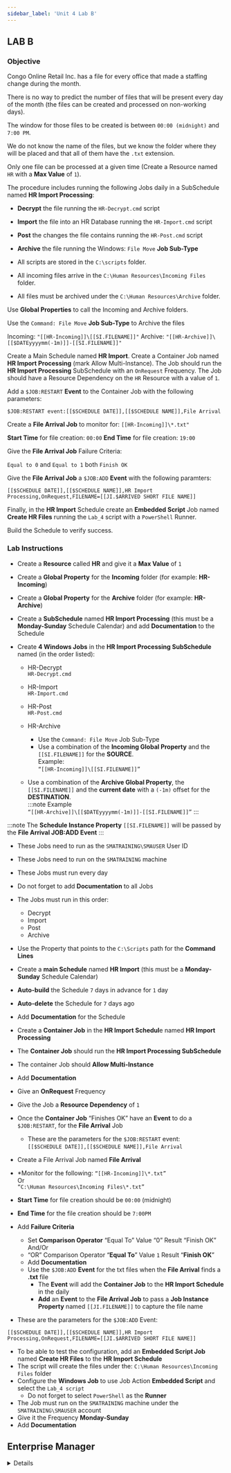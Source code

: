 ```yaml
---
sidebar_label: 'Unit 4 Lab B'
---
```


## LAB B

### Objective

Congo Online Retail Inc. has a file for every office that made a staffing change during the month. 

There is no way to predict the number of files that will be present every day of the month (the files can be created and processed on non-working days). 

The window for those files to be created is between ```00:00 (midnight)``` and ```7:00 PM```. 

We do not know the name of the files, but we know the folder where they will be placed and that all of them have the ```.txt``` extension.

Only one file can be processed at a given time (Create a Resource named ```HR``` with a **Max Value** of ```1```). 

The procedure includes running the following Jobs daily in a SubSchedule named **HR Import Processing**:

* **Decrypt** the file running the ```HR-Decrypt.cmd``` script
* **Import** the file into an HR Database running the ```HR-Import.cmd``` script
* **Post** the changes the file contains running the ```HR-Post.cmd``` script
* **Archive** the file running the Windows: ```File Move``` **Job Sub-Type**  

* All scripts are stored in the ```C:\scripts``` folder.
* All incoming files arrive in the ```C:\Human Resources\Incoming Files``` folder.
* All files must be archived under the ```C:\Human Resources\Archive``` folder.

Use **Global Properties** to call the Incoming and Archive folders.

Use the ```Command: File Move``` **Job Sub-Type** to Archive the files 

Incoming: ```"[[HR-Incoming]]\[[SI.FILENAME]]"```
Archive: ```"[[HR-Archive]]\[[$DATEyyyymm(-1m)]]-[[SI.FILENAME]]"```

Create a Main Schedule named **HR Import**. Create a Container Job named **HR Import Processing** (mark Allow Multi-Instance). The Job should run the **HR Import Processing** SubSchedule with an ```OnRequest``` Frequency. The Job should have a Resource Dependency on the ```HR``` Resource with a value of ```1```.

Add a ```$JOB:RESTART``` **Event** to the Container Job with the following parameters:

```
$JOB:RESTART event:[[$SCHEDULE DATE]],[[$SCHEDULE NAME]],File Arrival
```

Create a **File Arrival Job** to monitor for: ```[[HR-Incoming]]\*.txt"```

**Start Time** for file creation: ```00:00```
**End Time** for file creation: ```19:00```

Give the **File Arrival Job** Failure Criteria:

```Equal to 0``` and ```Equal to 1``` both ```Finish OK```

Give the **File Arrival Job** a ```$JOB:ADD``` **Event** with the following paramters:

```
[[$SCHEDULE DATE]],[[$SCHEDULE NAME]],HR Import Processing,OnRequest,FILENAME=[[JI.$ARRIVED SHORT FILE NAME]]
```

Finally, in the **HR Import** Schedule create an **Embedded Script** Job named **Create HR Files** running the ```Lab_4``` script with a ```PowerShell``` Runner.

Build the Schedule to verify success.

### Lab Instructions

* Create a **Resource** called **HR** and give it a **Max Value** of ```1```  
* Create a **Global Property** for the **Incoming** folder (for example: **HR-Incoming**)  
* Create a **Global Property** for the **Archive** folder (for example: **HR-Archive**)  
* Create a **SubSchedule** named **HR Import Processing** (this must be a **Monday-Sunday** Schedule Calendar) and add **Documentation** to the Schedule  

* Create **4 Windows Jobs** in the **HR Import Processing SubSchedule** named (in the order listed):  
	* HR-Decrypt  
	```HR-Decrypt.cmd```
	* HR-Import  
	```HR-Import.cmd```
	* HR-Post  
	```HR-Post.cmd```
	* HR-Archive  
		* Use the ```Command: File Move``` Job Sub-Type
		* Use a combination of the **Incoming Global Property** and the ```[[SI.FILENAME]]``` for the **SOURCE**.  
		Example:   
		```“[[HR-Incoming]]\[[SI.FILENAME]]”```

	* Use a combination of the **Archive Global Property**, the ```[[SI.FILENAME]]``` and the **current date** with a ```(-1m)``` offset for the **DESTINATION**.   
    :::note Example   
    ```“[[HR-Archive]]\[[$DATEyyyymm(-1m)]]-[[SI.FILENAME]]”``` 
    :::

:::note
The **Schedule Instance Property** ```[[SI.FILENAME]]``` will be passed by the **File Arrival JOB:ADD Event**
:::

* These Jobs need to run as the ```SMATRAINING\SMAUSER``` User ID
* These Jobs need to run on the ```SMATRAINING``` machine
* These Jobs must run every day
* Do not forget to add **Documentation** to all Jobs
* The Jobs must run in this order:
	* Decrypt
	* Import
	* Post
	* Archive
* Use the Property that points to the ```C:\Scripts``` path for the **Command Lines**

* Create a **main Schedule** named **HR Import** (this must be a **Monday-Sunday** Schedule Calendar)
* **Auto-build** the Schedule ```7``` days in advance for ```1``` day
* **Auto-delete** the Schedule for ```7``` days ago
* Add **Documentation** for the Schedule 
* Create a **Container Job** in the **HR Import Schedul**e named **HR Import Processing**
* The **Container Job** should run the **HR Import Processing SubSchedule**
* The container Job should **Allow Multi-Instance** 
* Add **Documentation**
* Give an **OnRequest** Frequency 
* Give the Job a **Resource Dependency** of ```1```
* Once the **Container Job** “Finishes OK” have an **Event** to do a ```$JOB:RESTART```, for the **File Arrival** Job
	* These are the parameters for the ```$JOB:RESTART``` event:  
```[[$SCHEDULE DATE]],[[$SCHEDULE NAME]],File Arrival```

* Create a File Arrival Job named **File Arrival**
* *Monitor for the following:
```“[[HR-Incoming]]\*.txt”```  
Or   
```“C:\Human Resources\Incoming Files\*.txt”```   
* **Start Time** for file creation should be ```00:00``` (midnight) 
* **End Time** for the file creation should be ```7:00PM```
* Add **Failure Criteria**
	* Set **Comparison Operator** “Equal To” Value “0” Result “Finish OK”   
    And/Or  
	* “OR” Comparison Operator “**Equal To**” Value ```1``` Result “**Finish OK**”   
	* Add **Documentation**
	* Use the ```$JOB:ADD``` **Event** for the txt files when the **File Arrival** finds a **.txt** file
		* The **Event** will add the **Container Job** to the **HR Import Schedule** in the daily
		* **Add** an **Event** to the **File Arrival Job** to pass a **Job Instance Property** named ```[[JI.FILENAME]]``` to capture the file name
* These are the parameters for the ```$JOB:ADD``` Event:
```
[[$SCHEDULE DATE]],[[$SCHEDULE NAME]],HR Import Processing,OnRequest,FILENAME=[[JI.$ARRIVED SHORT FILE NAME]]
```

* To be able to test the configuration, add an **Embedded Script Job** named **Create HR Files** to the **HR Import Schedule**
* The script will create the files under the: 
```C:\Human Resources\Incoming Files``` folder
* Configure the **Windows Job** to use Job Action **Embedded Script** and select the ```Lab_4 script``` 
	* Do not forget to select ```PowerShell``` as the **Runner**
* The Job must run on the ```SMATRAINING``` machine under the ```SMATRAINING\SMAUSER``` account
* Give it the Frequency **Monday-Sunday**
* Add **Documentation**


## Enterprise Manager

<details>

:::tip [Walkthrough Video - Unit 4 Lab B](../static/videobasic/U4LabB.mp4)

:::


**Lab Instructions**:  

* Create a **Resource** called **HR** and give it a **Max Value** of ```1```  
* Create a **Global Property** for the **Incoming** folder (for example: **HR-Incoming**)  
* Create a **Global Property** for the **Archive** folder (for example: **HR-Archive**)  
* Create a **SubSchedule** named **HR Import Processing** (this must be a **Monday-Sunday** Schedule Calendar) and add **Documentation** to the Schedule  

* Create **4 Windows Jobs** in the **HR Import Processing SubSchedule** named (in the order listed):  
	* HR-Decrypt  
	```HR-Decrypt.cmd```
	* HR-Import  
	```HR-Import.cmd```
	* HR-Post  
	```HR-Post.cmd```
	* HR-Archive  
		* Use the ```Command: File Move``` Job Sub-Type
		* Use a combination of the **Incoming Global Property** and the ```[[SI.FILENAME]]``` for the **SOURCE**.  
		Example:   
		```“[[HR-Incoming]]\[[SI.FILENAME]]”```

	* Use a combination of the **Archive Global Property**, the ```[[SI.FILENAME]]``` and the **current date** with a ```(-1m)``` offset for the **DESTINATION**.   
    :::note Example   
    ```“[[HR-Archive]]\[[$DATEyyyymm(-1m)]]-[[SI.FILENAME]]”``` 
    :::

:::note
The **Schedule Instance Property** ```[[SI.FILENAME]]``` will be passed by the **File Arrival JOB:ADD Event**
:::

* These Jobs need to run as the ```SMATRAINING\SMAUSER``` User ID
* These Jobs need to run on the ```SMATRAINING``` machine
* These Jobs must run every day
* Do not forget to add **Documentation** to all Jobs
* The Jobs must run in this order:
	* Decrypt
	* Import
	* Post
	* Archive
* Use the Property that points to the ```C:\Scripts``` path for the **Command Lines**

* Create a **main Schedule** named **HR Import** (this must be a **Monday-Sunday** Schedule Calendar)
* **Auto-build** the Schedule ```7``` days in advance for ```1``` day
* **Auto-delete** the Schedule for ```7``` days ago
* Add **Documentation** for the Schedule 
* Create a **Container Job** in the **HR Import Schedul**e named **HR Import Processing**
* The **Container Job** should run the **HR Import Processing SubSchedule**
* The container Job should **Allow Multi-Instance** 
* Add **Documentation**
* Give an **OnRequest** Frequency 
* Give the Job a **Resource Dependency** of ```1```
* Once the **Container Job** “Finishes OK” have an **Event** to do a ```$JOB:RESTART```, for the **File Arrival** Job
	* These are the parameters for the ```$JOB:RESTART``` event:  
```[[$SCHEDULE DATE]],[[$SCHEDULE NAME]],File Arrival```

* Create a File Arrival Job named **File Arrival**
* *Monitor for the following:
```“[[HR-Incoming]]\*.txt”```  
Or   
```“C:\Human Resources\Incoming Files\*.txt”```   
* **Start Time** for file creation should be ```00:00``` (midnight) 
* **End Time** for the file creation should be ```7:00PM```
* Add **Failure Criteria**
	* Set **Comparison Operator** “Equal To” Value “0” Result “Finish OK”   
    And/Or  
	* “OR” Comparison Operator “**Equal To**” Value ```1``` Result “**Finish OK**”   
	* Add **Documentation**
	* Use the ```$JOB:ADD``` **Event** for the txt files when the **File Arrival** finds a **.txt** file
		* The **Event** will add the **Container Job** to the **HR Import Schedule** in the daily
		* **Add** an **Event** to the **File Arrival Job** to pass a **Job Instance Property** named ```[[JI.FILENAME]]``` to capture the file name
* These are the parameters for the ```$JOB:ADD``` Event:
```
[[$SCHEDULE DATE]],[[$SCHEDULE NAME]],HR Import Processing,OnRequest,FILENAME=[[JI.$ARRIVED SHORT FILE NAME]]
```

* To be able to test the configuration, add an **Embedded Script Job** named **Create HR Files** to the **HR Import Schedule**
* The script will create the files under the: 
```C:\Human Resources\Incoming Files``` folder
* Configure the **Windows Job** to use Job Action **Embedded Script** and select the ```Lab_4 script``` 
	* Do not forget to select ```PowerShell``` as the **Runner**
* The Job must run on the ```SMATRAINING``` machine under the ```SMATRAINING\SMAUSER``` account
* Give it the Frequency **Monday-Sunday**
* Add **Documentation**

* Before building the Schedule for today, use the **Workflow Designer** to check your configuration. 

#### HR Import Processing (The SubSchedule)

![](../static/imgbasic/445.png)

#### HR Import (The Main Schedule)

![](../static/imgbasic/446.png)

</details>